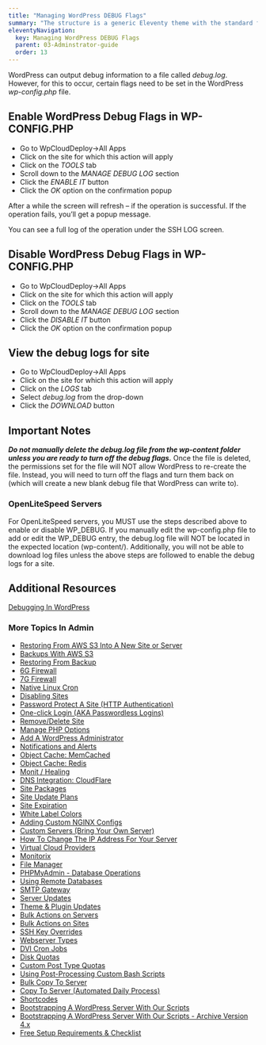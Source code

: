 ```yaml
---
title: "Managing WordPress DEBUG Flags"
summary: "The structure is a generic Eleventy theme with the standard folder and file names."
eleventyNavigation:
  key: Managing WordPress DEBUG Flags
  parent: 03-Adminstrator-guide
  order: 13
---
```

WordPress can output debug information to a file called _debug.log_. However, for this to occur, certain flags need to be set in the WordPress _wp-config.php_ file.

## Enable WordPress Debug Flags in WP-CONFIG.PHP

*   Go to WpCloudDeploy->All Apps
*   Click on the site for which this action will apply
*   Click on the _TOOLS_ tab
*   Scroll down to the _MANAGE DEBUG LOG_ section
*   Click the _ENABLE IT_ button
*   Click the _OK_ option on the confirmation popup

After a while the screen will refresh – if the operation is successful. If the operation fails, you’ll get a popup message.

You can see a full log of the operation under the SSH LOG screen.

## Disable WordPress Debug Flags in WP-CONFIG.PHP

*   Go to WpCloudDeploy->All Apps
*   Click on the site for which this action will apply
*   Click on the _TOOLS_ tab
*   Scroll down to the _MANAGE DEBUG LOG_ section
*   Click the _DISABLE IT_ button
*   Click the _OK_ option on the confirmation popup

## View the debug logs for site

*   Go to WpCloudDeploy->All Apps
*   Click on the site for which this action will apply
*   Click on the _LOGS_ tab
*   Select _debug.log_ from the drop-down
*   Click the _DOWNLOAD_ button

## Important Notes

**_Do not manually delete the debug.log file from the wp-content folder unless you are ready to turn off the debug flags._** Once the file is deleted, the permissions set for the file will NOT allow WordPress to re-create the file. Instead, you will need to turn off the flags and turn them back on (which will create a new blank debug file that WordPress can write to).

### OpenLiteSpeed Servers

For OpenLiteSpeed servers, you MUST use the steps described above to enable or disable WP\_DEBUG. If you manually edit the wp-config.php file to add or edit the WP\_DEBUG entry, the debug.log file will NOT be located in the expected location (wp-content/). Additionally, you will not be able to download log files unless the above steps are followed to enable the debug logs for a site.

## Additional Resources

[Debugging In WordPress](https://web.archive.org/web/20240304145313/https://wordpress.org/support/article/debugging-in-wordpress/)

### More Topics In Admin

*   [Restoring From AWS S3 Into A New Site or Server](https://web.archive.org/web/20240304145313/https://wpclouddeploy.com/documentation/tips-techniques-education/restoring-from-s3-into-a-new-site-or-server/)
*   [Backups With AWS S3](https://web.archive.org/web/20240304145313/https://wpclouddeploy.com/documentation/wpcloud-deploy-admin/backups-with-aws-s3/)
*   [Restoring From Backup](https://web.archive.org/web/20240304145313/https://wpclouddeploy.com/documentation/wpcloud-deploy-admin/restoring-from-backup/)
*   [6G Firewall](https://web.archive.org/web/20240304145313/https://wpclouddeploy.com/documentation/wpcloud-deploy-admin/6g-firewall/)
*   [7G Firewall](https://web.archive.org/web/20240304145313/https://wpclouddeploy.com/documentation/wpcloud-deploy-admin/7g-firewall/)
*   [Native Linux Cron](https://web.archive.org/web/20240304145313/https://wpclouddeploy.com/documentation/wpcloud-deploy-admin/native-linux-cron/)
*   [Disabling Sites](https://web.archive.org/web/20240304145313/https://wpclouddeploy.com/documentation/wpcloud-deploy-admin/disabling-sites/)
*   [Password Protect A Site (HTTP Authentication)](https://web.archive.org/web/20240304145313/https://wpclouddeploy.com/documentation/wpcloud-deploy-admin/add-basic-password-protection-to-a-site-http-authentication/)
*   [One-click Login (AKA Passwordless Logins)](https://web.archive.org/web/20240304145313/https://wpclouddeploy.com/documentation/wpcloud-deploy-admin/one-click-login-aka-passwordless-logins/)
*   [Remove/Delete Site](https://web.archive.org/web/20240304145313/https://wpclouddeploy.com/documentation/wpcloud-deploy-admin/remove-delete-site/)
*   [Manage PHP Options](https://web.archive.org/web/20240304145313/https://wpclouddeploy.com/documentation/wpcloud-deploy-admin/manage-php-options/)
*   [Add A WordPress Administrator](https://web.archive.org/web/20240304145313/https://wpclouddeploy.com/documentation/wpcloud-deploy-admin/add-a-wordpress-administrator/)
*   [Notifications and Alerts](https://web.archive.org/web/20240304145313/https://wpclouddeploy.com/documentation/wpcloud-deploy-admin/notifications/)
*   [Object Cache: MemCached](https://web.archive.org/web/20240304145313/https://wpclouddeploy.com/documentation/wpcloud-deploy-admin/object-cache-memcached/)
*   [Object Cache: Redis](https://web.archive.org/web/20240304145313/https://wpclouddeploy.com/documentation/wpcloud-deploy-admin/object-cache-redis/)
*   [Monit / Healing](https://web.archive.org/web/20240304145313/https://wpclouddeploy.com/documentation/wpcloud-deploy-admin/monit-healing/)
*   [DNS Integration: CloudFlare](https://web.archive.org/web/20240304145313/https://wpclouddeploy.com/documentation/wpcloud-deploy-admin/dns-integration-cloudflare/)
*   [Site Packages](https://web.archive.org/web/20240304145313/https://wpclouddeploy.com/documentation/wpcloud-deploy-admin/site-packages/)
*   [Site Update Plans](https://web.archive.org/web/20240304145313/https://wpclouddeploy.com/documentation/wpcloud-deploy-admin/site-update-plans/)
*   [Site Expiration](https://web.archive.org/web/20240304145313/https://wpclouddeploy.com/documentation/wpcloud-deploy-admin/site-expiration/)
*   [White Label Colors](https://web.archive.org/web/20240304145313/https://wpclouddeploy.com/documentation/wpcloud-deploy-admin/white-label-colors/)
*   [Adding Custom NGINX Configs](https://web.archive.org/web/20240304145313/https://wpclouddeploy.com/documentation/wpcloud-deploy-admin/adding-custom-nginx-configs/)
*   [Custom Servers (Bring Your Own Server)](https://web.archive.org/web/20240304145313/https://wpclouddeploy.com/documentation/wpcloud-deploy-admin/custom-servers-bring-your-own-server/)
*   [How To Change The IP Address For Your Server](https://web.archive.org/web/20240304145313/https://wpclouddeploy.com/documentation/wpcloud-deploy-admin/how-to-change-the-ip-address-for-your-server/)
*   [Virtual Cloud Providers](https://web.archive.org/web/20240304145313/https://wpclouddeploy.com/documentation/wpcloud-deploy-admin/virtual-cloud-providers/)
*   [Monitorix](https://web.archive.org/web/20240304145313/https://wpclouddeploy.com/documentation/wpcloud-deploy-admin/monitorix/)
*   [File Manager](https://web.archive.org/web/20240304145313/https://wpclouddeploy.com/documentation/wpcloud-deploy-admin/file-manager/)
*   [PHPMyAdmin - Database Operations](https://web.archive.org/web/20240304145313/https://wpclouddeploy.com/documentation/wpcloud-deploy-admin/phpmyadmin-database-operations/)
*   [Using Remote Databases](https://web.archive.org/web/20240304145313/https://wpclouddeploy.com/documentation/wpcloud-deploy-admin/using-remote-databases/)
*   [SMTP Gateway](https://web.archive.org/web/20240304145313/https://wpclouddeploy.com/documentation/wpcloud-deploy-admin/smtp-gateway/)
*   [Server Updates](https://web.archive.org/web/20240304145313/https://wpclouddeploy.com/documentation/wpcloud-deploy-admin/server-updates/)
*   [Theme & Plugin Updates](https://web.archive.org/web/20240304145313/https://wpclouddeploy.com/documentation/wpcloud-deploy-admin/theme-plugin-updates/)
*   [Bulk Actions on Servers](https://web.archive.org/web/20240304145313/https://wpclouddeploy.com/documentation/wpcloud-deploy-admin/bulk-actions-on-servers/)
*   [Bulk Actions on Sites](https://web.archive.org/web/20240304145313/https://wpclouddeploy.com/documentation/wpcloud-deploy-admin/bulk-actions-on-sites/)
*   [SSH Key Overrides](https://web.archive.org/web/20240304145313/https://wpclouddeploy.com/documentation/wpcloud-deploy-admin/ssh-key-overrides/)
*   [Webserver Types](https://web.archive.org/web/20240304145313/https://wpclouddeploy.com/documentation/wpcloud-deploy-admin/webserver-types/)
*   [DVI Cron Jobs](https://web.archive.org/web/20240304145313/https://wpclouddeploy.com/documentation/wpcloud-deploy-admin/wpcd-cron-jobs/)
*   [Disk Quotas](https://web.archive.org/web/20240304145313/https://wpclouddeploy.com/documentation/wpcloud-deploy-admin/disk-quotas/)
*   [Custom Post Type Quotas](https://web.archive.org/web/20240304145313/https://wpclouddeploy.com/documentation/wpcloud-deploy-admin/custom-post-type-quotas/)
*   [Using Post-Processing Custom Bash Scripts](https://web.archive.org/web/20240304145313/https://wpclouddeploy.com/documentation/wpcloud-deploy-admin/using-post-processing-custom-bash-scripts/)
*   [Bulk Copy To Server](https://web.archive.org/web/20240304145313/https://wpclouddeploy.com/documentation/wpcloud-deploy-admin/bulk-copy-to-server/)
*   [Copy To Server (Automated Daily Process)](https://web.archive.org/web/20240304145313/https://wpclouddeploy.com/documentation/wpcloud-deploy-admin/copy-to-server-automated-daily-process/)
*   [Shortcodes](https://web.archive.org/web/20240304145313/https://wpclouddeploy.com/documentation/wpcloud-deploy-admin/shortcodes/)
*   [Bootstrapping A WordPress Server With Our Scripts](https://web.archive.org/web/20240304145313/https://wpclouddeploy.com/documentation/wpcloud-deploy-admin/bootstrapping-a-wordpress-server-with-our-scripts/)
*   [Bootstrapping A WordPress Server With Our Scripts - Archive Version 4.x](https://web.archive.org/web/20240304145313/https://wpclouddeploy.com/documentation/wpcloud-deploy-admin/bootstrapping-a-wordpress-server-with-our-scripts-version-4-x/)
*   [Free Setup Requirements & Checklist](https://web.archive.org/web/20240304145313/https://wpclouddeploy.com/documentation/wpcloud-deploy-admin/free-setup-requirements-checklist/)
